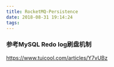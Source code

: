 ```yaml
---
title: RocketMQ-Persistence
date: 2018-08-31 19:14:24
tags:
---
```



### 参考MySQL Redo log刷盘机制
https://www.tuicool.com/articles/Y7vUBz